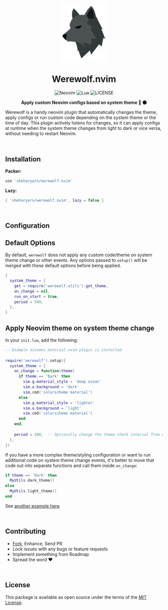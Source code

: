 <div align="center">
  <img src='doc/logo.png' width='150px' />

# Werewolf.nvim

![Neovim](https://img.shields.io/badge/Neovim-%2357A143?NeoVim-%2357A143.svg?&style=for-the-badge&logo=neovim&logoColor=white)
![Lua](https://img.shields.io/badge/lua-%232C2D72.svg?style=for-the-badge&logo=lua&logoColor=white)
![LICENSE](https://shields.io/badge/LICENSE-MIT-orange?style=for-the-badge)

  <b>Apply custom Neovim configs based on system theme 🔆 🌑</b>
</div>


> 


Werewolf is a handy neovim plugin that automatically changes the
theme, apply configs or run custom code depending on the system theme or
the time of day. This plugin actively listens for changes, so it can
apply configs at runtime when the system theme changes from light to
dark or vice versa, without needing to restart Neovim.

<br>



## Installation

**Packer:**

```lua
use 'sheharyarn/werewolf.nvim'
```

**Lazy:**

```lua
{ 'sheharyarn/werewolf.nvim', lazy = false }
```

<br>



## Configuration


## Default Options

By default, `werewolf` does not apply any custom code/theme on
system theme change or other events. Any options passed to
`setup()` will be merged with these default options before being
applied.

```lua
{
  system_theme = {
    get = require('werewolf.utils').get_theme,
    on_change = nil,
    run_on_start = true,
    period = 500,
  },
}
```


## Apply Neovim theme on system theme change

In your `init.lua`, add the following:

```lua
-- Example assumes material.nvim plugin is installed

require('werewolf').setup({
  system_theme = {
    on_change = function(theme)
      if theme == 'Dark' then
        vim.g.material_style = 'deep ocean'
        vim.o.background = 'dark'
        vim.cmd('colorscheme material')
      else
        vim.g.material_style = 'lighter'
        vim.o.background = 'light'
        vim.cmd('colorscheme material')
      end
    end,

    period = 200,  -- Optionally change the theme check interval from default of `500` ms
  },
})
```

If you have a more complex theme/styling configuration or want to
run additional code on system theme change events, it's better to
move that code out into separate functions and call them inside
`on_change`:

```lua
if theme == 'Dark' then
  MyUtils.dark_theme()
else
  MyUtils.light_theme()
end
```

See [another example here][dotfiles-example].



<br>



## Contributing

- [Fork][github-fork], Enhance, Send PR
- Lock issues with any bugs or feature requests
- Implement something from Roadmap
- Spread the word ❤️

<br>



## License

This package is available as open source under the terms of
the [MIT License][license].

<br>



  [github-fork]:      https://github.com/sheharyarn/werewolf.nvim/fork
  [license]:          https://opensource.org/licenses/MIT

  [dotfiles-example]: https://github.com/sheharyarn/dotfiles/blob/7a5f6ac7adde7c1d97bfb1af8d79b51904f1b364/Vim/init.lua#L54-L68
